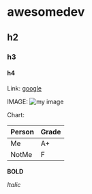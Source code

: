 # awesomedev
## h2
### h3
#### h4

Link:
[google](https://www.google.com)

IMAGE:
![my image](./image/cat.jpeg)

Chart:

| Person | Grade |
| ------ | ----- |
| Me     | A+    |
| NotMe  | F     |

**BOLD**

*Italic*

